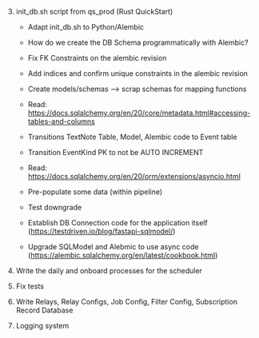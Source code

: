 3. init_db.sh script from qs_prod (Rust QuickStart)
    - Adapt init_db.sh to Python/Alembic
    - How do we create the DB Schema programmatically with Alembic?
    - Fix FK Constraints on the alembic revision
    - Add indices and confirm unique constraints in the alembic revision 
    - Create models/schemas --> scrap schemas for mapping functions
    - Read: https://docs.sqlalchemy.org/en/20/core/metadata.html#accessing-tables-and-columns

    - Transitions TextNote Table, Model, Alembic code to Event table
    - Transition EventKind PK to not be AUTO INCREMENT
    - Read: https://docs.sqlalchemy.org/en/20/orm/extensions/asyncio.html

    - Pre-populate some data (within pipeline)
    - Test downgrade
    - Establish DB Connection code for the application itself (https://testdriven.io/blog/fastapi-sqlmodel/)
    - Upgrade SQLModel and Alebmic to use async code (https://alembic.sqlalchemy.org/en/latest/cookbook.html)

4. Write the daily and onboard processes for the scheduler
5. Fix tests
6. Write Relays, Relay Configs, Job Config, Filter Config, Subscription Record Database
7. Logging system
